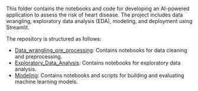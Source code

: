 This folder contains the notebooks and code for developing an AI-powered application to assess the risk of heart disease. The project includes data wrangling, exploratory data analysis (EDA), modeling, and deployment using Streamlit.

The repository is structured as follows:

- [Data_wrangling_pre_processing](./Data_wrangling_pre_processing): Contains notebooks for data cleaning and preprocessing.
- [Exploratory_Data_Analysis](./Exploratory_Data_Analysis): Contains notebooks for exploratory data analysis.
- [Modeling](./Modeling): Contains notebooks and scripts for building and evaluating machine learning models.
